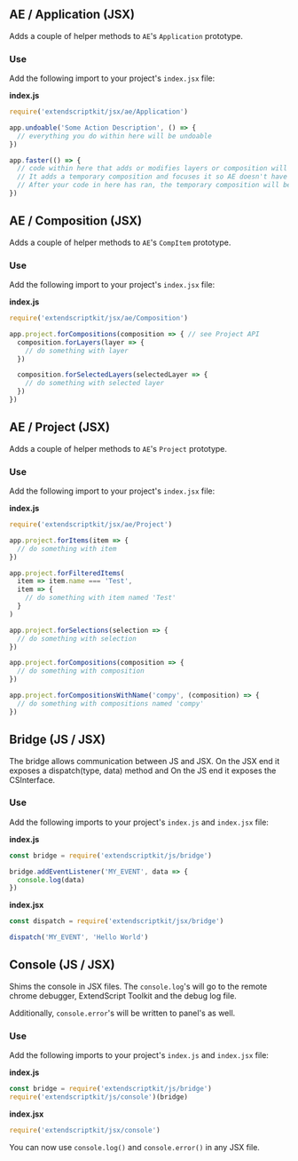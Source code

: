 ## AE / Application (JSX)

Adds a couple of helper methods to `AE`'s `Application` prototype.

### Use

Add the following import to your project's `index.jsx` file:

**index.js**
```js
require('extendscriptkit/jsx/ae/Application')

app.undoable('Some Action Description', () => {
  // everything you do within here will be undoable
})

app.faster(() => {
  // code within here that adds or modifies layers or composition will be faster.
  // It adds a temporary composition and focuses it so AE doesn't have to do a lot of re-draws.
  // After your code in here has ran, the temporary composition will be removed.
})
```
## AE / Composition (JSX)

Adds a couple of helper methods to `AE`'s `CompItem` prototype.

### Use

Add the following import to your project's `index.jsx` file:

**index.js**
```js
require('extendscriptkit/jsx/ae/Composition')

app.project.forCompositions(composition => { // see Project API
  composition.forLayers(layer => {
    // do something with layer
  })

  composition.forSelectedLayers(selectedLayer => {
    // do something with selected layer
  })
})
```
## AE / Project (JSX)

Adds a couple of helper methods to `AE`'s `Project` prototype.

### Use

Add the following import to your project's `index.jsx` file:

**index.js**
```js
require('extendscriptkit/jsx/ae/Project')

app.project.forItems(item => {
  // do something with item
})

app.project.forFilteredItems(
  item => item.name === 'Test',
  item => {
    // do something with item named 'Test'
  }
)

app.project.forSelections(selection => {
  // do something with selection
})

app.project.forCompositions(composition => {
  // do something with composition
})

app.project.forCompositionsWithName('compy', (composition) => {
  // do something with compositions named 'compy'
})
```
## Bridge (JS / JSX)

The bridge allows communication between JS and JSX.
On the JSX end it exposes a dispatch(type, data) method and
On the JS end it exposes the CSInterface.

### Use

Add the following imports to your project's `index.js` and `index.jsx` file:

**index.js**
```js
const bridge = require('extendscriptkit/js/bridge')

bridge.addEventListener('MY_EVENT', data => {
  console.log(data)
})
```

**index.jsx**
```js
const dispatch = require('extendscriptkit/jsx/bridge')

dispatch('MY_EVENT', 'Hello World')
```
## Console (JS / JSX)

Shims the console in JSX files.
The `console.log`'s will go to the remote chrome debugger, ExtendScript Toolkit and
the debug log file.

Additionally, `console.error`'s will be written to panel's <body> as well.

### Use

Add the following imports to your project's `index.js` and `index.jsx` file:

**index.js**
```js
const bridge = require('extendscriptkit/js/bridge')
require('extendscriptkit/js/console')(bridge)
```

**index.jsx**
```js
require('extendscriptkit/jsx/console')
```

You can now use `console.log()` and `console.error()` in any JSX file.
